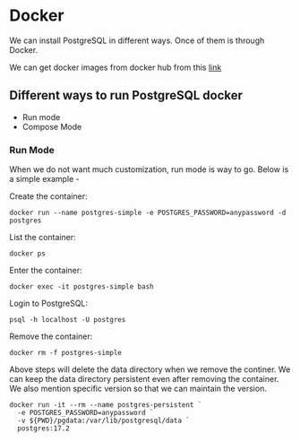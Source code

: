 # Docker

We can install PostgreSQL in different ways. Once of them is through Docker.

We can get docker images from docker hub from this [link]( https://hub.docker.com/_/postgres)

## Different ways to run PostgreSQL docker

- Run mode
- Compose Mode

### Run Mode

When we do not want much customization, run mode is way to go. Below is a simple example -

Create the container:

```
docker run --name postgres-simple -e POSTGRES_PASSWORD=anypassword -d postgres
```

List the container:

```
docker ps
```

Enter the container:

```
docker exec -it postgres-simple bash
```

Login to PostgreSQL:

```
psql -h localhost -U postgres
```

Remove the container:

```
docker rm -f postgres-simple
```

Above steps will delete the data directory when we remove the continer. We can keep the data directory persistent even after removing the container. We also mention specific version so that we can maintain the version.

```
docker run -it --rm --name postgres-persistent `
  -e POSTGRES_PASSWORD=anypassword `
  -v ${PWD}/pgdata:/var/lib/postgresql/data `
  postgres:17.2
```




